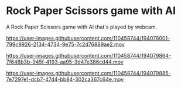 # Rock Paper Scissors game with AI
A Rock Paper Scissors game with AI that's played by webcam.  



https://user-images.githubusercontent.com/110458744/194078001-799c9926-2134-4734-9e75-7c2d76889ae2.mov



https://user-images.githubusercontent.com/110458744/194079864-7f648b3b-945f-4193-aa95-3d47e386cd44.mov



https://user-images.githubusercontent.com/110458744/194079885-7e7297e1-dcb7-47d4-bb84-302ca367c64e.mov

